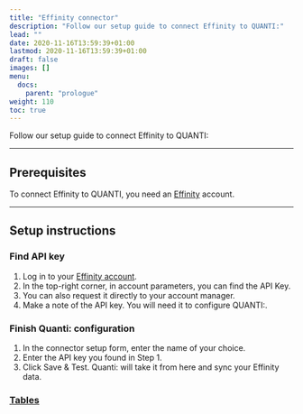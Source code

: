 ```yaml
---
title: "Effinity connector"
description: "Follow our setup guide to connect Effinity to QUANTI:"
lead: ""
date: 2020-11-16T13:59:39+01:00
lastmod: 2020-11-16T13:59:39+01:00
draft: false
images: []
menu:
  docs:
    parent: "prologue"
weight: 110
toc: true
---
```


Follow our setup guide to connect Effinity to QUANTI:

* * * * *

Prerequisites
----------------------------------------------------------------------------------------------------------------------------------------------------

To connect Effinity to QUANTI, you need an [Effinity](https://www.effinity.fr/) account.

* * * * *

Setup instructions
-------------------------------------------------------------------------------------------------------------------------------------------------------------

### Find API key

1.  Log in to your [Effinity account](https://sso.effinity.fr/auth/sign/affilieur?lg=fr).
2.  In the top-right corner, in account parameters, you can find the API Key.
3.  You can also request it directly to your account manager.
4.  Make a note of the API key. You will need it to configure QUANTI:.

### Finish Quanti: configuration

1.  In the connector setup form, enter the name of your choice.
2.  Enter the API key you found in Step 1.
3.  Click Save & Test. Quanti: will take it from here and sync your Effinity data.

### [Tables](https://dbdiagram.io/d/[Effinity-connector]-Data-model-65577c543be149578735ccf9)